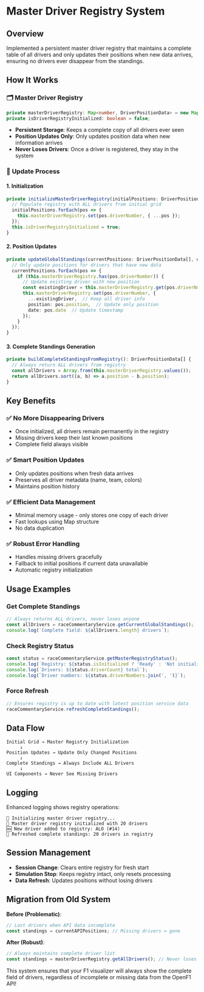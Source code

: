 # Master Driver Registry System

## Overview
Implemented a persistent master driver registry that maintains a complete table of all drivers and only updates their positions when new data arrives, ensuring no drivers ever disappear from the standings.

## How It Works

### 🗂️ **Master Driver Registry**
```typescript
private masterDriverRegistry: Map<number, DriverPositionData> = new Map();
private isDriverRegistryInitialized: boolean = false;
```

- **Persistent Storage**: Keeps a complete copy of all drivers ever seen
- **Position Updates Only**: Only updates position data when new information arrives
- **Never Loses Drivers**: Once a driver is registered, they stay in the system

### 🔄 **Update Process**

#### 1. **Initialization**
```typescript
private initializeMasterDriverRegistry(initialPositions: DriverPositionData[]): void {
  // Populate registry with ALL drivers from initial grid
  initialPositions.forEach(pos => {
    this.masterDriverRegistry.set(pos.driverNumber, { ...pos });
  });
  this.isDriverRegistryInitialized = true;
}
```

#### 2. **Position Updates**
```typescript
private updateGlobalStandings(currentPositions: DriverPositionData[], updateTime: Date): void {
  // Only update positions for drivers that have new data
  currentPositions.forEach(pos => {
    if (this.masterDriverRegistry.has(pos.driverNumber)) {
      // Update existing driver with new position
      const existingDriver = this.masterDriverRegistry.get(pos.driverNumber)!;
      this.masterDriverRegistry.set(pos.driverNumber, {
        ...existingDriver,  // Keep all driver info
        position: pos.position,  // Update only position
        date: pos.date  // Update timestamp
      });
    }
  });
}
```

#### 3. **Complete Standings Generation**
```typescript
private buildCompleteStandingsFromRegistry(): DriverPositionData[] {
  // Always return ALL drivers from registry
  const allDrivers = Array.from(this.masterDriverRegistry.values());
  return allDrivers.sort((a, b) => a.position - b.position);
}
```

## Key Benefits

### ✅ **No More Disappearing Drivers**
- Once initialized, all drivers remain permanently in the registry
- Missing drivers keep their last known positions
- Complete field always visible

### ✅ **Smart Position Updates**
- Only updates positions when fresh data arrives
- Preserves all driver metadata (name, team, colors)
- Maintains position history

### ✅ **Efficient Data Management**
- Minimal memory usage - only stores one copy of each driver
- Fast lookups using Map structure
- No data duplication

### ✅ **Robust Error Handling**
- Handles missing drivers gracefully
- Fallback to initial positions if current data unavailable
- Automatic registry initialization

## Usage Examples

### Get Complete Standings
```typescript
// Always returns ALL drivers, never loses anyone
const allDrivers = raceCommentaryService.getCurrentGlobalStandings();
console.log(`Complete field: ${allDrivers.length} drivers`);
```

### Check Registry Status
```typescript
const status = raceCommentaryService.getMasterRegistryStatus();
console.log(`Registry: ${status.isInitialized ? 'Ready' : 'Not initialized'}`);
console.log(`Drivers: ${status.driverCount} total`);
console.log(`Driver numbers: ${status.driverNumbers.join(', ')}`);
```

### Force Refresh
```typescript
// Ensures registry is up to date with latest position service data
raceCommentaryService.refreshCompleteStandings();
```

## Data Flow

```
Initial Grid → Master Registry Initialization
     ↓
Position Updates → Update Only Changed Positions
     ↓
Complete Standings → Always Include ALL Drivers
     ↓
UI Components → Never See Missing Drivers
```

## Logging

Enhanced logging shows registry operations:
```
🏁 Initializing master driver registry...
🏁 Master driver registry initialized with 20 drivers
🆕 New driver added to registry: ALO (#14)
💬 Refreshed complete standings: 20 drivers in registry
```

## Session Management

- **Session Change**: Clears entire registry for fresh start
- **Simulation Stop**: Keeps registry intact, only resets processing
- **Data Refresh**: Updates positions without losing drivers

## Migration from Old System

**Before (Problematic)**:
```typescript
// Lost drivers when API data incomplete
const standings = currentAPIPositions; // Missing drivers = gone
```

**After (Robust)**:
```typescript
// Always maintains complete driver list
const standings = masterDriverRegistry.getAllDrivers(); // Never loses anyone
```

This system ensures that your F1 visualizer will always show the complete field of drivers, regardless of incomplete or missing data from the OpenF1 API!
